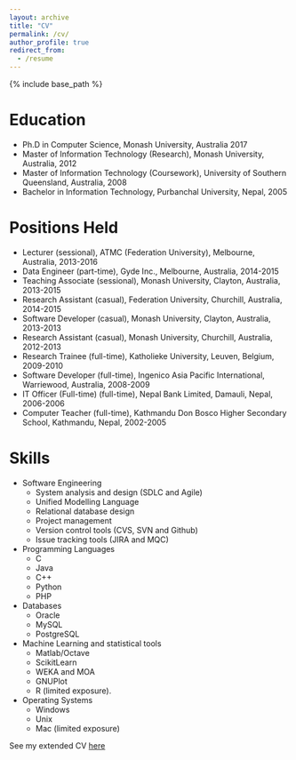 ```yaml
---
layout: archive
title: "CV"
permalink: /cv/
author_profile: true
redirect_from:
  - /resume
---
```


{% include base_path %}

Education
======
* Ph.D in Computer Science, Monash University, Australia 2017
* Master of Information Technology (Research), Monash University, Australia, 2012
* Master of Information Technology (Coursework), University of Southern Queensland, Australia, 2008
* Bachelor in Information Technology, Purbanchal University, Nepal, 2005

Positions Held
======
* Lecturer (sessional), ATMC (Federation University), Melbourne, Australia, 2013-2016
* Data Engineer (part-time), Gyde Inc., Melbourne, Australia, 2014-2015
* Teaching Associate (sessional), Monash University, Clayton, Australia, 2013-2015
* Research Assistant (casual), Federation University, Churchill, Australia, 2014-2015
* Software Developer (casual), Monash University, Clayton, Australia, 2013-2013
* Research Assistant (casual), Monash University, Churchill, Australia, 2012-2013
* Research Trainee (full-time), Katholieke University, Leuven, Belgium, 2009-2010
* Software Developer (full-time), Ingenico Asia Pacific International, Warriewood, Australia, 2008-2009
* IT Officer (Full-time) (full-time), Nepal Bank Limited, Damauli, Nepal, 2006-2006
* Computer Teacher (full-time), Kathmandu Don Bosco Higher Secondary School, Kathmandu, Nepal, 2002-2005
  
Skills
======
* Software Engineering
  * System analysis and design (SDLC and Agile)
  * Unified Modelling Language
  * Relational database design
  * Project management
  * Version control tools (CVS, SVN and Github)
  * Issue tracking tools (JIRA and MQC)
* Programming Languages
  * C
  * Java
  * C++
  * Python
  * PHP
* Databases
  * Oracle
  * MySQL
  * PostgreSQL
* Machine Learning and statistical tools
  * Matlab/Octave
  * ScikitLearn
  * WEKA and MOA
  * GNUPlot
  * R (limited exposure).
* Operating Systems 
  * Windows
  * Unix
  * Mac (limited exposure)

See my extended CV [here](My_CV.pdf "CV")

